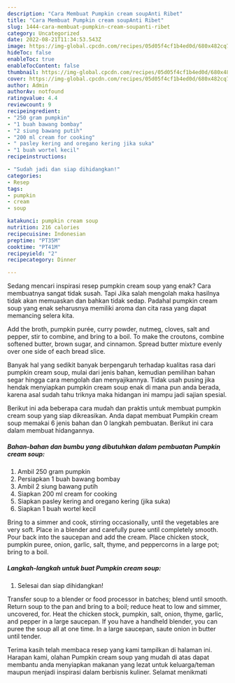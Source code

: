 ```yaml
---
description: "Cara Membuat Pumpkin cream soupAnti Ribet"
title: "Cara Membuat Pumpkin cream soupAnti Ribet"
slug: 1444-cara-membuat-pumpkin-cream-soupanti-ribet
category: Uncategorized
date: 2022-08-21T11:34:53.543Z
image: https://img-global.cpcdn.com/recipes/05d05f4cf1b4ed0d/680x482cq70/pumpkin-cream-soup-foto-resep-utama.jpg
hideToc: false
enableToc: true
enableTocContent: false
thumbnail: https://img-global.cpcdn.com/recipes/05d05f4cf1b4ed0d/680x482cq70/pumpkin-cream-soup-foto-resep-utama.jpg
cover: https://img-global.cpcdn.com/recipes/05d05f4cf1b4ed0d/680x482cq70/pumpkin-cream-soup-foto-resep-utama.jpg
author: Admin
authorAv: notfound
ratingvalue: 4.4
reviewcount: 9
recipeingredient:
- "250 gram pumpkin"
- "1 buah bawang bombay"
- "2 siung bawang putih"
- "200 ml cream for cooking"
- " pasley kering and oregano kering jika suka"
- "1 buah wortel kecil"
recipeinstructions:

- "Sudah jadi dan siap dihidangkan!"
categories:
- Resep
tags:
- pumpkin
- cream
- soup

katakunci: pumpkin cream soup 
nutrition: 216 calories
recipecuisine: Indonesian
preptime: "PT35M"
cooktime: "PT41M"
recipeyield: "2"
recipecategory: Dinner

---
```



Sedang mencari inspirasi resep pumpkin cream soup yang enak? Cara membuatnya sangat tidak susah. Tapi Jika salah mengolah maka hasilnya tidak akan memuaskan dan bahkan tidak sedap. Padahal pumpkin cream soup yang enak seharusnya memiliki aroma dan cita rasa yang dapat memancing selera kita.


Add the broth, pumpkin purée, curry powder, nutmeg, cloves, salt and pepper, stir to combine, and bring to a boil. To make the croutons, combine softened butter, brown sugar, and cinnamon. Spread butter mixture evenly over one side of each bread slice.

Banyak hal yang sedikit banyak berpengaruh terhadap kualitas rasa dari pumpkin cream soup, mulai dari jenis bahan, kemudian pemilihan bahan segar hingga cara mengolah dan menyajikannya. Tidak usah pusing jika hendak menyiapkan pumpkin cream soup enak di mana pun anda berada, karena asal sudah tahu triknya maka hidangan ini mampu jadi sajian spesial.


Berikut ini ada beberapa cara mudah dan praktis untuk membuat pumpkin cream soup yang siap dikreasikan. Anda dapat membuat Pumpkin cream soup memakai 6 jenis bahan dan 0 langkah pembuatan. Berikut ini cara dalam membuat hidangannya.

<!--inarticleads1-->

##### Bahan-bahan dan bumbu yang dibutuhkan dalam pembuatan Pumpkin cream soup:

1. Ambil 250 gram pumpkin
1. Persiapkan 1 buah bawang bombay
1. Ambil 2 siung bawang putih
1. Siapkan 200 ml cream for cooking
1. Siapkan  pasley kering and oregano kering (jika suka)
1. Siapkan 1 buah wortel kecil


Bring to a simmer and cook, stirring occasionally, until the vegetables are very soft. Place in a blender and carefully puree until completely smooth. Pour back into the saucepan and add the cream. Place chicken stock, pumpkin puree, onion, garlic, salt, thyme, and peppercorns in a large pot; bring to a boil. 

<!--inarticleads2-->

##### Langkah-langkah untuk buat Pumpkin cream soup:


1. Selesai dan siap dihidangkan!

Transfer soup to a blender or food processor in batches; blend until smooth. Return soup to the pan and bring to a boil; reduce heat to low and simmer, uncovered, for. Heat the chicken stock, pumpkin, salt, onion, thyme, garlic, and pepper in a large saucepan. If you have a handheld blender, you can puree the soup all at one time. In a large saucepan, saute onion in butter until tender. 

Terima kasih telah membaca resep yang kami tampilkan di halaman ini. Harapan kami, olahan Pumpkin cream soup yang mudah di atas dapat membantu anda menyiapkan makanan yang lezat untuk keluarga/teman maupun menjadi inspirasi dalam berbisnis kuliner. Selamat menikmati
